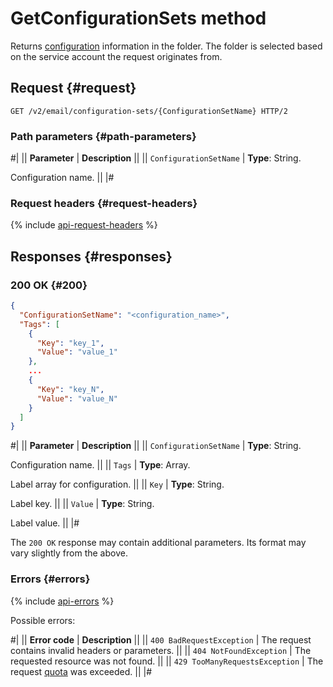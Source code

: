 # GetConfigurationSets method

Returns [configuration](../../concepts/glossary.md#configuration) information in the folder. The folder is selected based on the service account the request originates from.

## Request {#request}

```http
GET /v2/email/configuration-sets/{ConfigurationSetName} HTTP/2
```

### Path parameters {#path-parameters}

#|
|| **Parameter** | **Description** ||
|| `ConfigurationSetName` | **Type**: String.

Configuration name. ||
|#

### Request headers {#request-headers}

{% include [api-request-headers](../../../_includes/postbox/api-request-headers.md) %}

## Responses {#responses}

### 200 OK {#200}

```json
{
  "ConfigurationSetName": "<configuration_name>",
  "Tags": [
    {
      "Key": "key_1",
      "Value": "value_1"
    },
    ...
    {
      "Key": "key_N",
      "Value": "value_N"
    }
  ]
}
```

#|
|| **Parameter** | **Description** ||
|| `ConfigurationSetName` | **Type**: String.

Configuration name. ||
|| `Tags` | **Type**: Array.

Label array for configuration. ||
|| `Key` | **Type**: String.

Label key. ||
|| `Value` | **Type**: String.

Label value. ||
|#

The `200 OK` response may contain additional parameters. Its format may vary slightly from the above.

### Errors {#errors}

{% include [api-errors](../../../_includes/postbox/api-errors.md) %}

Possible errors:

#|
|| **Error code** | **Description** ||
|| `400 BadRequestException` | The request contains invalid headers or parameters. ||
|| `404 NotFoundException` | The requested resource was not found. ||
|| `429 TooManyRequestsException` | The request [quota](../../concepts/limits.md#postbox-quotas) was exceeded. ||
|#
